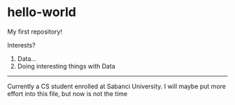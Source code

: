 # hello-world
My first repository!

Interests?
1. Data...
2. Doing interesting things with Data

---
Currently a CS student enrolled at Sabanci University.
I will maybe put more effort into this file, but now is not the time
